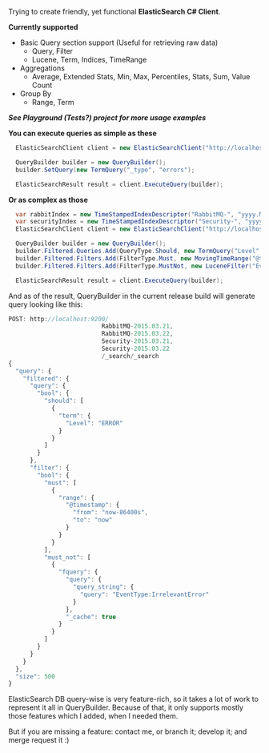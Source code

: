 Trying to create friendly, yet functional __ElasticSearch C# Client__.

__Currently supported__
* Basic Query section support (Useful for retrieving raw data)
  * Query, Filter
  * Lucene, Term, Indices, TimeRange
* Aggregations
  * Average, Extended Stats, Min, Max, Percentiles, Stats, Sum, Value Count
* Group By
  * Range, Term
  
___See Playground (Tests?) project for more usage examples___

__You can execute queries as simple as these__

```cs
  ElasticSearchClient client = new ElasticSearchClient("http://localhost:9200/");

  QueryBuilder builder = new QueryBuilder();
  builder.SetQuery(new TermQuery("_type", "errors");

  ElasticSearchResult result = client.ExecuteQuery(builder);
```

__Or as complex as those__

```cs
  var rabbitIndex = new TimeStampedIndexDescriptor("RabbitMQ-", "yyyy.MM.dd", "@timestamp", IndexStep.Day);
  var securityIndex = new TimeStampedIndexDescriptor("Security-", "yyyy.MM.dd", "@timestamp", IndexStep.Day);
  ElasticSearchClient client = new ElasticSearchClient("http://localhost:9200/", rabbitIndex, securityIndex);

  QueryBuilder builder = new QueryBuilder();
  builder.Filtered.Queries.Add(QueryType.Should, new TermQuery("Level","ERROR"));
  builder.Filtered.Filters.Add(FilterType.Must, new MovingTimeRange("@timestamp", 86400));
  builder.Filtered.Filters.Add(FilterType.MustNot, new LuceneFilter("EventType:IrrelevantError"));

  ElasticSearchResult result = client.ExecuteQuery(builder);
```

And as of the result, QueryBuilder in the current release build will generate query looking like this:

```js
POST: http://localhost:9200/
                          RabbitMQ-2015.03.21,
                          RabbitMQ-2015.03.22,
                          Security-2015.03.21,
                          Security-2015.03.22
                          /_search/_search 
{
  "query": {
    "filtered": {
      "query": {
        "bool": {
          "should": [
            {
              "term": {
                "Level": "ERROR"
              }
            }
          ]
        }
      },
      "filter": {
        "bool": {
          "must": [
            {
              "range": {
                "@timestamp": {
                  "from": "now-86400s",
                  "to": "now"
                }
              }
            }
          ],
          "must_not": [
            {
              "fquery": {
                "query": {
                  "query_string": {
                    "query": "EventType:IrrelevantError"
                  }
                },
                "_cache": true
              }
            }
          ]
        }
      }
    }
  },
  "size": 500
}
```

ElasticSearch DB query-wise is very feature-rich, so it takes a lot of work to represent it all in QueryBuilder.
Because of that, it only supports mostly those features which I added, when I needed them.

But if you are missing a feature: contact me, or branch it; develop it; and merge request it :)
